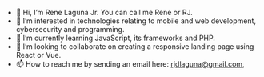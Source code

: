 - 👋 Hi, I’m Rene Laguna Jr. You can call me Rene or RJ.
- 👀 I’m interested in technologies relating to mobile and web development, cybersecurity and programming. 
- 🌱 I’m currently learning JavaScript, its frameworks and PHP.
- 💞️ I’m looking to collaborate on creating a responsive landing page using React or Vue.
- 📫 How to reach me by sending an email here: rjdlaguna@gmail.com,

<!---
rjdlaguna/rjdlaguna is a ✨ special ✨ repository because its `README.md` (this file) appears on your GitHub profile.
You can click the Preview link to take a look at your changes.
--->
